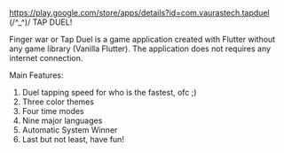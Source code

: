 https://play.google.com/store/apps/details?id=com.vaurastech.tapduel
(/^_^)/ TAP DUEL!

Finger war or Tap Duel is a game application created with Flutter without any game library (Vanilla Flutter). The application does not requires any internet connection.

Main Features:
1. Duel tapping speed for who is the fastest, ofc ;)
2. Three color themes
3. Four time modes
4. Nine major languages
5. Automatic System Winner
6. Last but not least, have fun!
